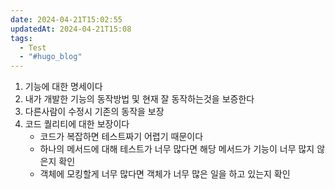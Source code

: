 ```yaml
---
date: 2024-04-21T15:02:55
updatedAt: 2024-04-21T15:08
tags:
  - Test
  - "#hugo_blog"
---
```

1. 기능에 대한 명세이다  
2. 내가 개발한 기능의 동작방법 및 현재 잘 동작하는것을 보증한다  
3. 다른사람이 수정시 기존의 동작을 보장
4. 코드 퀄리티에 대한 보장이다
	- 코드가 복잡하면 테스트짜기 어렵기 때문이다
	- 하나의 메서드에 대해 테스트가 너무 많다면 해당 메서드가 기능이 너무 많지 않은지 확인
	- 객체에 모킹할게 너무 많다면 객체가 너무 많은 일을 하고 있는지 확인
